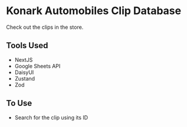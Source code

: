 # Konark Automobiles Clip Database

Check out the clips in the store.

## Tools Used

-   NextJS
-   Google Sheets API
-   DaisyUI
-   Zustand
-   Zod

## To Use

-   Search for the clip using its ID
